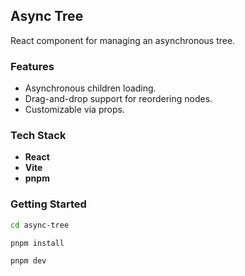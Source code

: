 ## Async Tree

React component for managing an asynchronous tree.

### Features

- Asynchronous children loading.
- Drag-and-drop support for reordering nodes.
- Customizable via props.

### Tech Stack

- **React**
- **Vite**
- **pnpm**

### Getting Started

```bash
cd async-tree
```

```bash
pnpm install
```

```bash
pnpm dev
```
